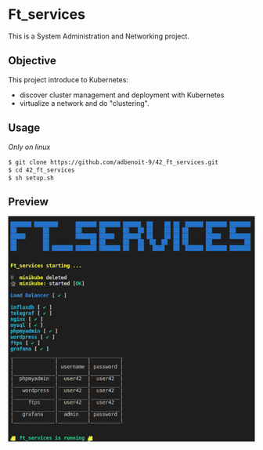 # Ft_services
This is a System Administration and Networking project.

## Objective
This project introduce to Kubernetes:
- discover cluster management and deployment with Kubernetes
- virtualize a network and do "clustering".

## Usage

*Only on linux*

```
$ git clone https://github.com/adbenoit-9/42_ft_services.git
$ cd 42_ft_services
$ sh setup.sh
```

## Preview

![Example](screenshot.png)